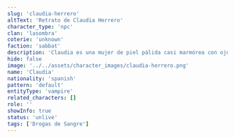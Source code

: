 ```yaml
---
slug: 'claudia-herrero'
altText: 'Retrato de Claudia Herrero'
character_type: 'npc'
clan: 'lasombra'
coterie: 'unknown'
faction: 'sabbat'
description: 'Claudia es una mujer de piel pálida casi marmórea con ojos completamente negros que parecen pozos infinitos su cabello largo y ondulado de color negro azabache cae sobre sus hombros enmarcando un rostro de rasgos afilados y pómulos marcados su figura es esbelta y estilizada, viste ropa oscura oscura y accesorios como anillos y un collar de perlas su maquillaje resalta aún más sus facciones con labios pintados de un rojo oscuro y un sutil contorno que acentúa la sombra de su mirada.'
hide: false
image: '../../assets/character_images/claudia-herrero.png'
name: 'Claudia'
nationality: 'spanish'
pattern: 'default'
entityType: 'vampire'
related_characters: []
role: ''
showInfo: true
status: 'unlive'
tags: ['Drogas de Sangre']
---
```


